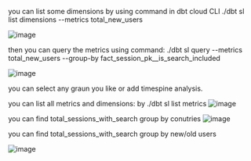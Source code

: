 

 you can list some dimensions by using command in dbt cloud CLI
 ./dbt sl list dimensions --metrics total_new_users
 
![image](https://github.com/user-attachments/assets/057fc734-0167-4d5a-acec-d9fde0e6b647)


then you can query the metrics using command:
./dbt sl query --metrics total_new_users --group-by fact_session_pk__is_search_included 

![image](https://github.com/user-attachments/assets/830a94ad-55dc-4234-98c6-17472cf29091)

you can select any graun you like or add timespine analysis.


you can list all metrics and dimensions:
by ./dbt sl list metrics
![image](https://github.com/user-attachments/assets/bd977eab-f3bf-4a6d-8ba6-07e04a854d71)


you can find total_sessions_with_search group by conutries
![image](https://github.com/user-attachments/assets/dd478246-35e0-4a10-827a-b47869424435)


you can find total_sessions_with_search group by new/old users

![image](https://github.com/user-attachments/assets/3d618351-6fa5-4fec-96fc-0a1e8170348d)
